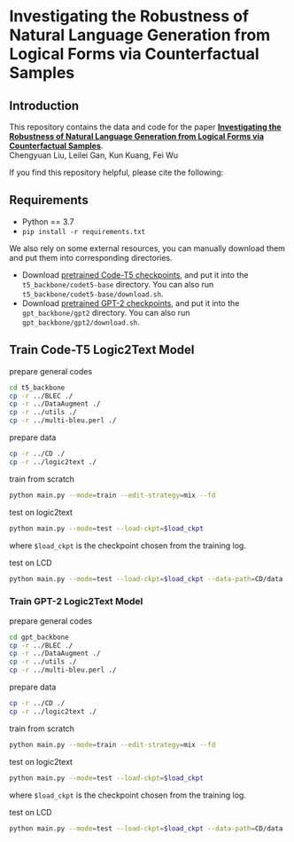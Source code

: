# Investigating the Robustness of Natural Language Generation from Logical Forms via Counterfactual Samples

## Introduction
This repository contains the data and code for the paper **[Investigating the Robustness of Natural Language Generation from Logical Forms via Counterfactual Samples](https://arxiv.org/abs/2210.08548)**.
<br>Chengyuan Liu, Leilei Gan, Kun Kuang, Fei Wu</br>

If you find this repository helpful, please cite the following:

<!-- ```tex
``` -->

## Requirements

* Python == 3.7
* `pip install -r requirements.txt`

We also rely on some external resources, you can manually download them and put them into corresponding directories.

- Download [pretrained Code-T5 checkpoints](https://huggingface.co/Salesforce/codet5-base), and put it into the ``t5_backbone/codet5-base`` directory. You can also run `t5_backbone/codet5-base/download.sh`.
- Download [pretrained GPT-2 checkpoints](https://huggingface.co/gpt2), and put it into the ``gpt_backbone/gpt2`` directory. You can also run `gpt_backbone/gpt2/download.sh`.

## Train Code-T5 Logic2Text Model

prepare general codes
```bash
cd t5_backbone
cp -r ../BLEC ./
cp -r ../DataAugment ./
cp -r ../utils ./
cp -r ../multi-bleu.perl ./
```

prepare data
```bash
cp -r ../CD ./
cp -r ../logic2text ./
```

train from scratch
```bash
python main.py --mode=train --edit-strategy=mix --fd
```

test on logic2text
```bash
python main.py --mode=test --load-ckpt=$load_ckpt
```
where `$load_ckpt` is the checkpoint chosen from the training log.

test on LCD
```bash
python main.py --mode=test --load-ckpt=$load_ckpt --data-path=CD/data
```

### Train GPT-2 Logic2Text Model

prepare general codes
```bash
cd gpt_backbone
cp -r ../BLEC ./
cp -r ../DataAugment ./
cp -r ../utils ./
cp -r ../multi-bleu.perl ./
```

prepare data
```bash
cp -r ../CD ./
cp -r ../logic2text ./
```

train from scratch
```bash
python main.py --mode=train --edit-strategy=mix --fd
```

test on logic2text
```bash
python main.py --mode=test --load-ckpt=$load_ckpt
```
where `$load_ckpt` is the checkpoint chosen from the training log.

test on LCD
```bash
python main.py --mode=test --load-ckpt=$load_ckpt --data-path=CD/data
```



